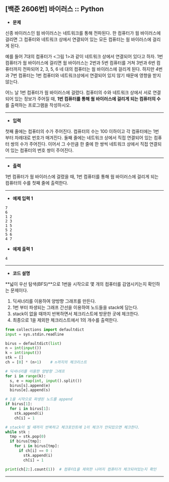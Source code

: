 ## [백준 2606번] 바이러스 :: Python



- **문제**

신종 바이러스인 웜 바이러스는 네트워크를 통해 전파된다. 한 컴퓨터가 웜 바이러스에 걸리면 그 컴퓨터와 네트워크 상에서 연결되어 있는 모든 컴퓨터는 웜 바이러스에 걸리게 된다.

예를 들어 7대의 컴퓨터가 <그림 1>과 같이 네트워크 상에서 연결되어 있다고 하자. 1번 컴퓨터가 웜 바이러스에 걸리면 웜 바이러스는 2번과 5번 컴퓨터를 거쳐 3번과 6번 컴퓨터까지 전파되어 2, 3, 5, 6 네 대의 컴퓨터는 웜 바이러스에 걸리게 된다. 하지만 4번과 7번 컴퓨터는 1번 컴퓨터와 네트워크상에서 연결되어 있지 않기 때문에 영향을 받지 않는다.



어느 날 1번 컴퓨터가 웜 바이러스에 걸렸다. 컴퓨터의 수와 네트워크 상에서 서로 연결되어 있는 정보가 주어질 때, **1번 컴퓨터를 통해 웜 바이러스에 걸리게 되는 컴퓨터의 수**를 출력하는 프로그램을 작성하시오.



---



- **입력**

첫째 줄에는 컴퓨터의 수가 주어진다. 컴퓨터의 수는 100 이하이고 각 컴퓨터에는 1번 부터 차례대로 번호가 매겨진다. 둘째 줄에는 네트워크 상에서 직접 연결되어 있는 컴퓨터 쌍의 수가 주어진다. 이어서 그 수만큼 한 줄에 한 쌍씩 네트워크 상에서 직접 연결되어 있는 컴퓨터의 번호 쌍이 주어진다.



---



- **출력**

1번 컴퓨터가 웜 바이러스에 걸렸을 때, 1번 컴퓨터를 통해 웜 바이러스에 걸리게 되는 컴퓨터의 수를 첫째 줄에 출력한다.



---



- **예제 입력 1**

```
7
6
1 2
2 3
1 5
5 2
5 6
4 7
```



- **예제 출력 1**

```
4
```

---



- **코드 설명**

**넓이 우선 탐색(BFS)**으로 1번을 시작으로 몇 개의 컴퓨터를 감염시키는지 확인하는 문제이다.

1. 딕셔너리를 이용하여 양방향 그래프를 만든다.
2. 1번 부터 파생되는 그래프 간선을 이용하여 노드들을 stack에 담는다.
3. stack이 없을 때까지 반복하면서 체크리스트에 방문한 곳에 체크한다.
4. 최종으로 1을 제외한 체크리스트에서 1의 개수를 출력한다.



```python
from collections import defaultdict
input = sys.stdin.readline

birus = defaultdict(list)
n = int(input())
k = int(input())
stk = []
ch = [0] * (n+1)	# n까지의 체크리스트

# 딕셔너리를 이용한 양방향 그래프
for i in range(k):
  s, e = map(int, input().split())
  birus[s].append(e)
  birus[e].append(s)

# 1을 시작으로 파생된 노드를 append
if birus[1]:
  for i in birus[1]:
    stk.append(i)
    ch[i] = 1

# stack이 빌 때까지 반복하고 체크포인트에 1이 체크가 안되있으면 체크한다.
while stk :
  tmp = stk.pop(0)
  if birus[tmp]:
    for i in birus[tmp]:
      if ch[i] == 0 :
        stk.append(i)
        ch[i] = 1

print(ch[2:].count(1))	# 컴퓨터1을 제외한 나머지 컴퓨터가 체크되어있는지 확인
```



---





